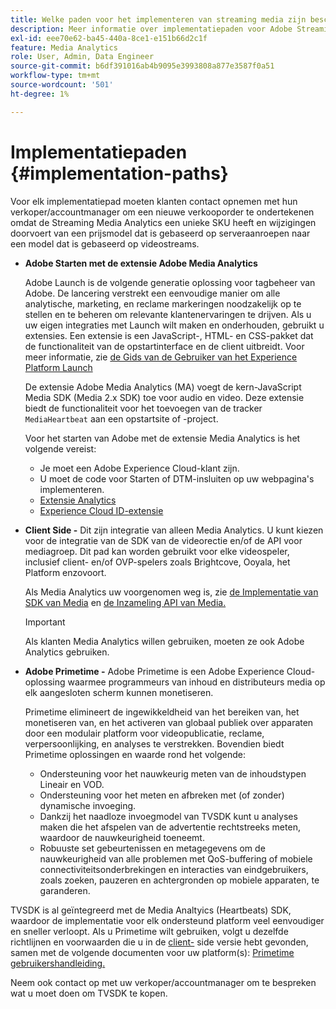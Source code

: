 ```yaml
---
title: Welke paden voor het implementeren van streaming media zijn beschikbaar?
description: Meer informatie over implementatiepaden voor Adobe Streaming Media, waaronder Adobe Launch.
exl-id: eee70e62-ba45-440a-8ce1-e151b66d2c1f
feature: Media Analytics
role: User, Admin, Data Engineer
source-git-commit: b6df391016ab4b9095e3993808a877e3587f0a51
workflow-type: tm+mt
source-wordcount: '501'
ht-degree: 1%

---
```


# Implementatiepaden {#implementation-paths}

Voor elk implementatiepad moeten klanten contact opnemen met hun verkoper/accountmanager om een nieuwe verkooporder te ondertekenen omdat de Streaming Media Analytics een unieke SKU heeft en wijzigingen doorvoert van een prijsmodel dat is gebaseerd op serveraanroepen naar een model dat is gebaseerd op videostreams.

* **Adobe Starten met de extensie Adobe Media Analytics**

   Adobe Launch is de volgende generatie oplossing voor tagbeheer van Adobe. De lancering verstrekt een eenvoudige manier om alle analytische, marketing, en reclame markeringen noodzakelijk op te stellen en te beheren om relevante klantenervaringen te drijven. Als u uw eigen integraties met Launch wilt maken en onderhouden, gebruikt u extensies. Een extensie is een JavaScript-, HTML- en CSS-pakket dat de functionaliteit van de opstartinterface en de client uitbreidt. Voor meer informatie, zie [de Gids van de Gebruiker van het Experience Platform Launch](https://experienceleague.adobe.com/docs/launch/using/overview.html)

   De extensie Adobe Media Analytics (MA) voegt de kern-JavaScript Media SDK (Media 2.x SDK) toe voor audio en video. Deze extensie biedt de functionaliteit voor het toevoegen van de tracker `MediaHeartbeat` aan een opstartsite of -project.

   Voor het starten van Adobe met de extensie Media Analytics is het volgende vereist:
   * Je moet een Adobe Experience Cloud-klant zijn.
   * U moet de code voor Starten of DTM-insluiten op uw webpagina&#39;s implementeren.
   * [Extensie Analytics](https://experienceleague.adobe.com/docs/launch/using/extensions-ref/adobe-extension/analytics-extension/overview.html)
   * [Experience Cloud ID-extensie](https://experienceleague.adobe.com/docs/launch/using/extensions-ref/adobe-extension/id-service-extension/overview.html)


* **Client Side -** Dit zijn integratie van alleen Media Analytics. U kunt kiezen voor de integratie van de SDK van de videorectie en/of de API voor mediagroep. Dit pad kan worden gebruikt voor elke videospeler, inclusief client- en/of OVP-spelers zoals Brightcove, Ooyala, het Platform enzovoort.

   Als Media Analytics uw voorgenomen weg is, zie [de Implementatie van SDK van Media](/help/sdk-implement/setup/setup-overview.md) en [de Inzameling API van Media.](/help/media-collection-api/mc-api-overview.md)

   >[!IMPORTANT]
   >
   >Als klanten Media Analytics willen gebruiken, moeten ze ook Adobe Analytics gebruiken.

* **Adobe Primetime -** Adobe Primetime is een Adobe Experience Cloud-oplossing waarmee programmeurs van inhoud en distributeurs media op elk aangesloten scherm kunnen monetiseren.

   Primetime elimineert de ingewikkeldheid van het bereiken van, het monetiseren van, en het activeren van globaal publiek over apparaten door een modulair platform voor videopublicatie, reclame, verpersoonlijking, en analyses te verstrekken. Bovendien biedt Primetime oplossingen en waarde rond het volgende:

   * Ondersteuning voor het nauwkeurig meten van de inhoudstypen Lineair en VOD.
   * Ondersteuning voor het meten en afbreken met (of zonder) dynamische invoeging.
   * Dankzij het naadloze invoegmodel van TVSDK kunt u analyses maken die het afspelen van de advertentie rechtstreeks meten, waardoor de nauwkeurigheid toeneemt.
   * Robuuste set gebeurtenissen en metagegevens om de nauwkeurigheid van alle problemen met QoS-buffering of mobiele connectiviteitsonderbrekingen en interacties van eindgebruikers, zoals zoeken, pauzeren en achtergronden op mobiele apparaten, te garanderen.

<!--
   * Integrated support for Nielsen DTVR (linear) with ID3 metadata and DCR with CMS metadata.
-->

TVSDK is al geïntegreerd met de Media Analtyics (Heartbeats) SDK, waardoor de implementatie voor elk ondersteund platform veel eenvoudiger en sneller verloopt. <!--Primetime also supports the partnership with Nielsen.--> Als u Primetime wilt gebruiken, volgt u dezelfde richtlijnen en voorwaarden die u in de  [client-](/help/intro-to-ava/implementation-paths/client-side-path.md) side versie hebt gevonden, samen met de volgende documenten voor uw platform(s):  [Primetime gebruikershandleiding.](https://helpx.adobe.com/nl/primetime/user-guide.html)

Neem ook contact op met uw verkoper/accountmanager om te bespreken wat u moet doen om TVSDK te kopen.
